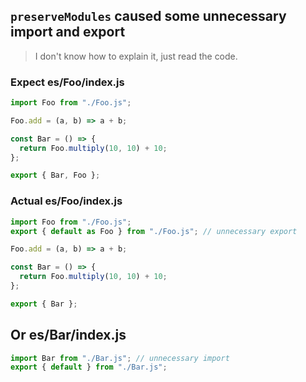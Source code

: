 ## `preserveModules` caused some unnecessary import and export

> I don't know how to explain it, just read the code.

### Expect es/Foo/index.js

```js
import Foo from "./Foo.js";

Foo.add = (a, b) => a + b;

const Bar = () => {
  return Foo.multiply(10, 10) + 10;
};

export { Bar, Foo };
```

### Actual es/Foo/index.js

```js
import Foo from "./Foo.js";
export { default as Foo } from "./Foo.js"; // unnecessary export

Foo.add = (a, b) => a + b;

const Bar = () => {
  return Foo.multiply(10, 10) + 10;
};

export { Bar };
```

## Or es/Bar/index.js

```js
import Bar from "./Bar.js"; // unnecessary import
export { default } from "./Bar.js";
```
